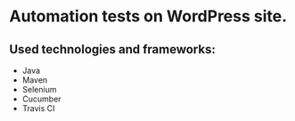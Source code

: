 Automation tests on WordPress site.
==================================
Used technologies and frameworks:
-------------------------------
* Java
* Maven
* Selenium
* Cucumber
* Travis CI